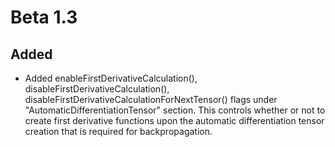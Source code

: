 # Beta 1.3

## Added

* Added enableFirstDerivativeCalculation(), disableFirstDerivativeCalculation(), disableFirstDerivativeCalculationForNextTensor() flags under "AutomaticDifferentiationTensor" section. This controls whether or not to create first derivative functions upon the automatic differentiation tensor creation that is required for backpropagation.
